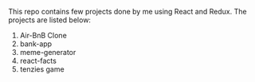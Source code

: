 This repo contains few projects done by me using React and Redux. The projects are listed below:
1. Air-BnB Clone
2. bank-app
3. meme-generator
4. react-facts
5. tenzies game
